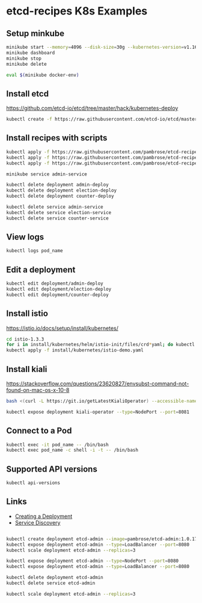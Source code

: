 # etcd-recipes K8s Examples

## Setup minkube
```bash
minikube start --memory=4096 --disk-size=30g --kubernetes-version=v1.16.2
minikube dashboard
minikube stop
minikube delete

eval $(minikube docker-env)
```

## Install etcd
https://github.com/etcd-io/etcd/tree/master/hack/kubernetes-deploy
```bash
kubectl create -f https://raw.githubusercontent.com/etcd-io/etcd/master/hack/kubernetes-deploy/etcd.yml
```

## Install recipes with scripts
```bash
kubectl apply -f https://raw.githubusercontent.com/pambrose/etcd-recipes-k8s-demo/master/yaml/create-admin.yaml
kubectl apply -f https://raw.githubusercontent.com/pambrose/etcd-recipes-k8s-demo/master/yaml/create-election.yaml
kubectl apply -f https://raw.githubusercontent.com/pambrose/etcd-recipes-k8s-demo/master/yaml/create-counter.yaml

minikube service admin-service

kubectl delete deployment admin-deploy
kubectl delete deployment election-deploy
kubectl delete deployment counter-deploy

kubectl delete service admin-service
kubectl delete service election-service
kubectl delete service counter-service
```

## View logs
```bash
kubectl logs pod_name
```

## Edit a deployment
```bash
kubectl edit deployment/admin-deploy
kubectl edit deployment/election-deploy
kubectl edit deployment/counter-deploy
```

## Install istio
https://istio.io/docs/setup/install/kubernetes/
```bash
cd istio-1.3.3
for i in install/kubernetes/helm/istio-init/files/crd*yaml; do kubectl apply -f $i; done
kubectl apply -f install/kubernetes/istio-demo.yaml
```

## Install kiali
https://stackoverflow.com/questions/23620827/envsubst-command-not-found-on-mac-os-x-10-8
```bash 
bash <(curl -L https://git.io/getLatestKialiOperator) --accessible-namespaces '**'

kubectl expose deployment kiali-operator --type=NodePort --port=8081

```

## Connect to a Pod
```bash
kubectl exec -it pod_name -- /bin/bash
kubectl exec pod_name -c shell -i -t -- /bin/bash
```

## Supported API versions
```bash
kubectl api-versions
```

## Links
* [Creating a Deployment](https://kubernetes.io/docs/concepts/workloads/controllers/deployment/)
* [Service Discovery](http://kubernetesbyexample.com/sd/)

```bash 

kubectl create deployment etcd-admin --image=pambrose/etcd-admin:1.0.17
kubectl expose deployment etcd-admin --type=LoadBalancer --port=8080
kubectl scale deployment etcd-admin --replicas=3

kubectl expose deployment etcd-admin --type=NodePort --port=8080
kubectl expose deployment etcd-admin --type=LoadBalancer --port=8080

kubectl delete deployment etcd-admin
kubectl delete service etcd-admin

kubectl scale deployment etcd-admin --replicas=3
```